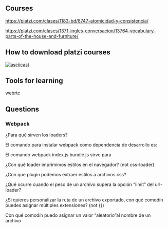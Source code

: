 ## Courses

https://platzi.com/clases/1183-bd/8747-atomicidad-y-consistencia/

https://platzi.com/clases/1371-ingles-conversacion/13764-vocabulary-parts-of-the-house-and-furniture/

## How to download platzi courses

[![asciicast](https://cdn-b-east.streamable.com/image/el3xb_first.jpg?token=f7VbJ1WUmUaIpBCXWNXEEQ&expires=1550444421)](https://cdn-b-east.streamable.com/video/mp4/el3xb.mp4?token=VIMgDATVRryNxVF05g4HIg&expires=1550444324)

## Tools for learning

webrtc

## Questions

### Webpack

¿Para qué sirven los loaders?

El comando para instalar webpack como dependencia de desarrollo es:

El comando webpack index.js bundle.js sirve para

¿Con qué loader imprimimos estilos en el navegador? (not css-loader)

¿Con que plugin podemos extraer estilos a archivos css?

¿Qué ocurre cuando el peso de un archivo supera la opción “limit” del url-loader?

¿Si quieres personalizar la ruta de un archivo exportado, con qué comodín puedes asignar múltiples extensiones? (not {})

Con qué comodín puedo asignar un valor “aleatorio”al nombre de un archivo
